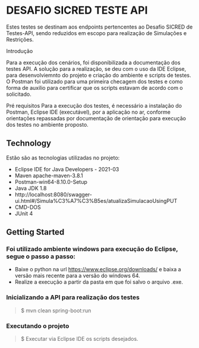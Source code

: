 # DESAFIO SICRED TESTE API

Estes testes se destinam aos endpoints pertencentes ao Desafio SICRED de Testes-API, sendo reduzidos em escopo para realização de Simulações e Restrições.

Introdução

Para a execução dos cenários, foi disponibilizada a documentação dos testes API. A solução para a realização, se deu com o uso da IDE Eclipse, para desenvolviemnto do projeto e criação do ambiente e scripts de testes. O Postman foi utilizado para uma primeira checagem dos testes e como forma de auxilio para certificar que os scripts estavam de acordo com o solicitado.

Pré requisitos
Para a execução dos testes, é necessário a instalação do Postman, Eclipse IDE (executável), por a aplicação no ar, conforme orientações repassadas por documentação de orientação para execução dos testes no ambiente proposto.

## Technology

Estão são as tecnologias utilizadas no projeto:
  * Eclipse IDE for Java Developers - 2021-03
  * Maven apache-maven-3.8.1
  * Postman-win64-8.10.0-Setup
  * Java JDK 1.8
  * http://localhost:8080/swagger-ui.html#/Simula%C3%A7%C3%B5es/atualizaSimulacaoUsingPUT
  * CMD-DOS
  * JUnit 4

## Getting Started

### Foi utilizado ambiente windows para execução do Eclipse, segue o passo a passo:

* Baixe o python na url https://www.eclipse.org/downloads/ e baixa a versão mais recente para a versão do windows 64.
* Realize a execução a partir da pasta em que foi salvo o arquivo .exe.

### Inicializando a API para realização dos testes

>    $ mvn clean spring-boot:run 

### Executando o projeto

>    $ Executar via Eclipse IDE os scripts desejados.
